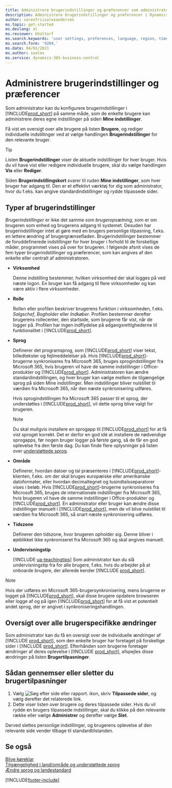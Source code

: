```yaml
---
title: Administrere brugerindstillinger og-præferencer som administrator
description: Administrere brugerindstillinger og præferencer i Dynamics 365 Business Central.
author: sorenfriisalexandersen
ms.topic: get-started
ms.devlang: al
ms.reviewer: bholtorf
ms.search.keywords: 'user settings, preferences, language, region, time zone, regional settings'
ms.search.form: '9204,'
ms.date: 04/01/2021
ms.author: soalex
ms.service: dynamics-365-business-central
---
```

# Administrere brugerindstillinger og præferencer

Som administrator kan du konfigurere brugerindstillinger i [!INCLUDE[prod_short](includes/prod_short.md)] på samme måde, som de enkelte brugere kan administrere deres egne indstillinger på siden **Mine indstillinger**.  

Få vist en oversigt over alle brugere på listen **Brugere**, og rediger individuelle indstillinger ved at vælge handlingen **Brugerindstillinger** for den relevante bruger.

> [!TIP]
> Listen **Brugerindstillinger** viser de aktuelle indstillinger for hver bruger. Hvis du vil have vist eller redigere individuelle brugere, skal du vælge handlingen **Vis** eller **Rediger**.

Siden **Brugerindstillingskort** svarer til ruden **Mine indstillinger**, som hver bruger har adgang til. Den er et effektivt værktøj for dig som administrator, hvor du f.eks. kan angive standardindstillinger og rydde tilpassede sider.  

## Typer af brugerindstillinger

*Brugerindstillinger* er ikke det samme som *brugeropsætning*, som er om brugeren som enhed og brugerens adgang til systemet. Desuden har brugerindstillinger intet at gøre med en brugers personlige tilpasning, f.eks. en lettere ændring af brugergrænsefladen. Brugerindstillinger bestemmer de foruddefinerede indstillinger for hver bruger i forhold til de forskellige måder, programmet vises på over for brugeren. I følgende afsnit vises de fem typer brugerindstillinger og præferencer, som kan angives af den enkelte eller centralt af administratoren.

* **Virksomhed**  

  Denne indstilling bestemmer, hvilken virksomhed der skal logges på ved næste logon. En bruger kan få adgang til flere virksomheder og kan være aktiv i flere virksomheder.

* **Rolle**  

  Rollen eller profilen beskriver brugerens funktion i virksomheden, f.eks. *Salgschef*, *Bogholder* eller *Indkøber*. Profilen bestemmer derefter brugerens rollecenter, den startside, som brugerne får vist, når de logger på. Profilen har ingen indflydelse på adgangsrettighederne til funktionalitet i [!INCLUDE[prod_short](includes/prod_short.md)].  

* **Sprog**  

  Definerer det programsprog, som [!INCLUDE[prod_short](includes/prod_short.md)] viser tekst, billedtekster og fejlmeddelelser på. Hvis [!INCLUDE[prod_short](includes/prod_short.md)]-brugerne synkroniseres fra Microsoft 365, bruges sprogindstillinger fra Microsoft 365, hvis brugeren vil have de samme indstillinger i Office-produkter og [!INCLUDE[prod_short](includes/prod_short.md)]. Administratoren kan ændre standardindstillingen, og hver bruger kan vælge mellem de tilgængelige sprog på siden Mine indstillinger. Men indstillinger bliver nulstillet til værdien fra Microsoft 365, når den næste synkronisering udføres.

  Hvis sprogindstillingen fra Microsoft 365 passer til et sprog, der understøttes i [!INCLUDE[prod_short](includes/prod_short.md)], vil dette sprog blive valgt for brugeren.  

  > [!NOTE]
  > Du skal muligvis installere en sprogapp til [!INCLUDE[prod_short](includes/prod_short.md)] for at få vist sproget korrekt. Det er derfor en god idé at installere de nødvendige sprogapps, før nogen bruger logger på første gang, så de får en god oplevelse fra den første dag. Du kan finde flere oplysninger på listen over [understøttede sprog](/dynamics365/business-central/dev-itpro/compliance/apptest-countries-and-translations).  
  
* **Område**  

  Definerer, hvordan datoer og tal præsenteres i [!INCLUDE[prod_short](includes/prod_short.md)]-klienten, f.eks. om der skal bruges europæiske eller amerikanske datoformater, eller hvordan decimaltegnet og tusindtalsseparatorer vises i beløb. Hvis [!INCLUDE[prod_short](includes/prod_short.md)]-brugerne synkroniseres fra Microsoft 365, bruges de internationale indstillinger fra Microsoft 365, hvis brugeren vil have de samme indstillinger i Office-produkter og [!INCLUDE[prod_short](includes/prod_short.md)]. En administrator eller bruger kan ændre disse indstillinger manuelt i [!INCLUDE[prod_short](includes/prod_short.md)], men de vil blive nulstillet til værdien fra Microsoft 365, så snart næste synkronisering udføres.

* **Tidszone**  

  Definerer den tidszone, hvor brugeren opholder sig. Denne bliver i øjeblikket ikke synkroniseret fra Microsoft 365 og skal angives manuelt.  

* **Undervisningstip**

  [!INCLUDE [ua-teachingtips](includes/ua-teachingtips.md)] Som administrator kan du slå undervisningstip fra for alle brugere, f.eks. hvis du arbejder på at onboarde brugere, der allerede kender [!INCLUDE [prod_short](includes/prod_short.md)].  

> [!NOTE]
> Hvis der udføres en Microsoft 365-brugersynkronisering, mens brugerne er logget på [!INCLUDE[prod_short](includes/prod_short.md)], skal disse brugere opdatere browseren eller logge af og på igen [!INCLUDE[prod_short](includes/prod_short.md)] for at få vist et potentielt andet sprog, der er angivet i synkroniseringshandlingen.

## Oversigt over alle brugerspecifikke ændringer

Som administrator kan du få en oversigt over de individuelle ændringer af [!INCLUDE [prod_short](includes/prod_short.md)], som den enkelte bruger har foretaget på forskellige sider i [!INCLUDE [prod_short](includes/prod_short.md)]. Efterhånden som brugerne foretager ændringer af deres oplevelse i [!INCLUDE [prod_short](includes/prod_short.md)], afspejles disse ændringer på listen **Brugertilpasninger**. <!--Administrators can also set these settings for users before they log in the first time, so users do not have to do it themselves, providing them a better *getting started* experience.-->

<!-- >[!NOTE]
> User personalizations do not have anything to do with the *personal* lightweight changes a user can make to the user experience.-->

## Sådan gennemser eller sletter du brugertilpasninger

1. Vælg ![Søg efter side eller rapport.](media/ui-search/search_small.png "Ikonet Søg efter side eller rapport") ikon, skriv **Tilpassede sider**, og vælg derefter det relaterede link.
2. Dette viser listen over brugere og deres tilpassede sider. Hvis du vil rydde en brugers tilpassede indstillinger, skal du klikke på den relevante række eller vælge **Administrer** og derefter vælge **Slet**.

Derved slettes personlige indstillinger, og brugerens oplevelse af den relevante side vender tilbage til standardtilstanden.

## Se også

[Blive køreklar](ui-get-ready-business.md)  
[Tilgængelighed i land/område og understøttede sprog](/dynamics365/business-central/dev-itpro/compliance/apptest-countries-and-translations)  
[Ændre sprog og landestandard](about-locale-language.md)  

[!INCLUDE[footer-include](includes/footer-banner.md)]
